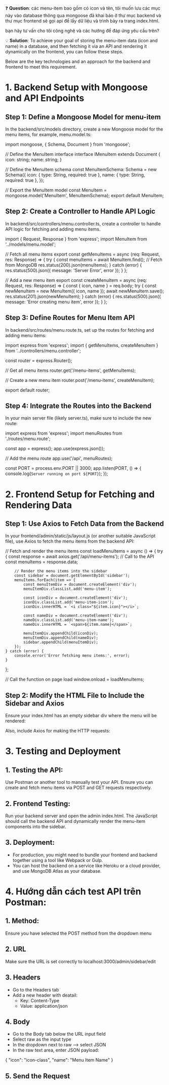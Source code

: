 ❓ **Question**: các menu-item bao gồm có icon và tên, tôi muốn lưu các mục này vào database thông qua mongoose đã khai báo ở thư mục backend và thư mục frontend sẽ gọi api để lấy dữ liệu và trình bày ra trang index.html.

bạn hãy tư vấn cho tôi công nghệ và các hướng để đáp ứng yêu cầu trên?

💡 **Solution**: To achieve your goal of storing the menu-item data (icon and name) in a database, and then fetching it via an API and rendering it dynamically on the frontend, you can follow these steps. 

Below are the key technologies and an approach for the backend and frontend to meet this requirement.

# 1. Backend Setup with Mongoose and API Endpoints
## Step 1: Define a Mongoose Model for menu-item
In the backend/src/models directory, create a new Mongoose model for the menu items, for example, menu.model.ts:

import mongoose, { Schema, Document } from 'mongoose';

// Define the MenuItem interface
interface IMenuItem extends Document {
    icon: string;
    name: string;
}

// Define the MenuItem schema
const MenuItemSchema: Schema = new Schema({
    icon: { type: String, required: true },
    name: { type: String, required: true },
});

// Export the MenuItem model
const MenuItem = mongoose.model<IMenuItem>('MenuItem', MenuItemSchema);
export default MenuItem;

## Step 2: Create a Controller to Handle API Logic
In backend/src/controllers/menu.controller.ts, create a controller to handle API logic for fetching and adding menu items.

import { Request, Response } from 'express';
import MenuItem from '../models/menu.model';

// Fetch all menu items
export const getMenuItems = async (req: Request, res: Response) => {
    try {
        const menuItems = await MenuItem.find(); // Fetch from MongoDB
        res.status(200).json(menuItems);
    } catch (error) {
        res.status(500).json({ message: 'Server Error', error });
    }
};

// Add a new menu item
export const createMenuItem = async (req: Request, res: Response) => {
    const { icon, name } = req.body;
    try {
        const newMenuItem = new MenuItem({ icon, name });
        await newMenuItem.save();
        res.status(201).json(newMenuItem);
    } catch (error) {
        res.status(500).json({ message: 'Error creating menu item', error });
    }
};

## Step 3: Define Routes for Menu Item API
In backend/src/routes/menu.route.ts, set up the routes for fetching and adding menu items:

import express from 'express';
import { getMenuItems, createMenuItem } from '../controllers/menu.controller';

const router = express.Router();

// Get all menu items
router.get('/menu-items', getMenuItems);

// Create a new menu item
router.post('/menu-items', createMenuItem);

export default router;

## Step 4: Integrate the Routes into the Backend
In your main server file (likely server.ts), make sure to include the new route:

import express from 'express';
import menuRoutes from './routes/menu.route';

const app = express();
app.use(express.json());

// Add the menu route
app.use('/api', menuRoutes);

const PORT = process.env.PORT || 3000;
app.listen(PORT, () => {
    console.log(`Server running on port ${PORT}`);
});

# 2. Frontend Setup for Fetching and Rendering Data
## Step 1: Use Axios to Fetch Data from the Backend
In your frontend/admin/static/js/layout.js (or another suitable JavaScript file), use Axios to fetch the menu items from the backend API:

// Fetch and render the menu items
const loadMenuItems = async () => {
    try {
        const response = await axios.get('/api/menu-items'); // Call to the API
        const menuItems = response.data;

        // Render the menu items into the sidebar
        const sidebar = document.getElementById('sidebar');
        menuItems.forEach(item => {
            const menuItemDiv = document.createElement('div');
            menuItemDiv.classList.add('menu-item');

            const iconDiv = document.createElement('div');
            iconDiv.classList.add('menu-item-icon');
            iconDiv.innerHTML = `<i class="${item.icon}"></i>`;

            const nameDiv = document.createElement('div');
            nameDiv.classList.add('menu-item-name');
            nameDiv.innerHTML = `<span>${item.name}</span>`;

            menuItemDiv.appendChild(iconDiv);
            menuItemDiv.appendChild(nameDiv);
            sidebar.appendChild(menuItemDiv);
        });
    } catch (error) {
        console.error('Error fetching menu items:', error);
    }
};

// Call the function on page load
window.onload = loadMenuItems;

## Step 2: Modify the HTML File to Include the Sidebar and Axios
Ensure your index.html has an empty sidebar div where the menu will be rendered:

<div id="sidebar"></div>

Also, include Axios for making the HTTP requests:

<script src="https://cdn.jsdelivr.net/npm/axios/dist/axios.min.js"></script>
<script src="../static/js/layout.js"></script>

# 3. Testing and Deployment
## 1. Testing the API:
Use Postman or another tool to manually test your API. Ensure you can create and fetch menu items via POST and GET requests respectively.
## 2. Frontend Testing:
Run your backend server and open the admin index.html. The JavaScript should call the backend API and dynamically render the menu-item components into the sidebar.
## 3. Deployment:
- For production, you might need to bundle your frontend and backend together using a tool like Webpack or Gulp.
- You can host the backend on a service like Heroku or a cloud provider, and use MongoDB Atlas as your database.

# 4. Hướng dẫn cách test API trên Postman:
## 1. Method:
Ensure you have selected the POST method from the dropdown menu 
## 2. URL
Make sure the URL is set correctly to localhost:3000/admin/sidebar/edit
## 3. Headers
- Go to the Headers tab
- Add a new header with deatail:
    * Key: Content-Type
    * Value: application/json
## 4. Body
- Go to the Body tab below the URL input field
- Select raw as the input type
- In the dropdown next to raw --> select JSON
- In the raw text area, enter JSON payload:

{
  "icon": "icon-class",
  "name": "Menu Item Name"
}

## 5. Send the Request
